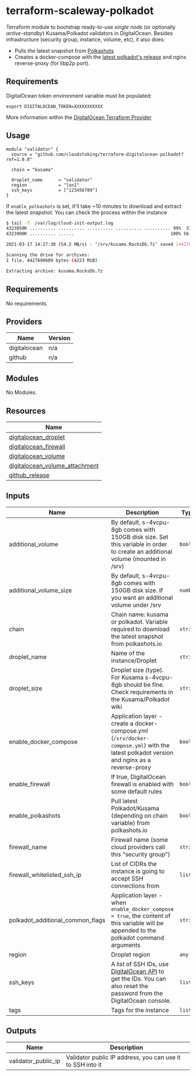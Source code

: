 # terraform-scaleway-polkadot

Terraform module to bootstrap ready-to-use _single node_ (or optionally _active-standby_) Kusama/Polkadot validators in DigitalOcean. Besides infrastructure (security group, instance, volume, etc), it also does:
- Pulls the latest snapshot from [Polkashots](https://polkashots.io)
- Creates a docker-compose with the [latest polkadot's release](https://github.com/paritytech/polkadot/releases) and nginx reverse-proxy (for libp2p port).

## Requirements

DigitalOcean token environment variable must be populated: 

```
export DIGITALOCEAN_TOKEN=XXXXXXXXXXX
```

More information within the [DigitalOcean Terraform Provider](https://registry.terraform.io/providers/digitalocean/digitalocean/latest/docs)

## Usage

```hcl
module "validator" {
  source = "github.com/cloudstaking/terraform-digitalocean-polkadot?ref=1.0.0"

  chain = "kusama"

  droplet_name      = "validator"
  region            = "lon1"
  ssh_keys          = ["123456789"]
}
```

If `enable_polkashots` is set, it'll take ~10 minutes to download and extract the latest snapshot. You can check the process within the instance

```sh
$ tail -f  /var/log/cloud-init-output.log
4323850K .......... .......... .......... .......... .......... 99%  313M 0s
4323900K .......... ......                                     100% 56.2M=78s

2021-03-17 14:27:38 (54.2 MB/s) - ‘/srv/kusama.RocksDb.7z’ saved [4427690609/4427690609]

Scanning the drive for archives:
1 file, 4427690609 bytes (4223 MiB)

Extracting archive: kusama.RocksDb.7z
```

<!-- BEGINNING OF PRE-COMMIT-TERRAFORM DOCS HOOK -->
## Requirements

No requirements.

## Providers

| Name | Version |
|------|---------|
| digitalocean | n/a |
| github | n/a |

## Modules

No Modules.

## Resources

| Name |
|------|
| [digitalocean_droplet](https://registry.terraform.io/providers/digitalocean/digitalocean/latest/docs/resources/droplet) |
| [digitalocean_firewall](https://registry.terraform.io/providers/digitalocean/digitalocean/latest/docs/resources/firewall) |
| [digitalocean_volume](https://registry.terraform.io/providers/digitalocean/digitalocean/latest/docs/resources/volume) |
| [digitalocean_volume_attachment](https://registry.terraform.io/providers/digitalocean/digitalocean/latest/docs/resources/volume_attachment) |
| [github_release](https://registry.terraform.io/providers/integrations/github/latest/docs/data-sources/release) |

## Inputs

| Name | Description | Type | Default | Required |
|------|-------------|------|---------|:--------:|
| additional\_volume | By default, s-4vcpu-8gb comes with 150GB disk size. Set this variable in order to create an additional volume (mounted in /srv) | `bool` | `false` | no |
| additional\_volume\_size | By default, s-4vcpu-8gb comes with 150GB disk size. If you want an additional volume under /srv | `number` | `200` | no |
| chain | Chain name: kusama or polkadot. Variable required to download the latest snapshot from polkashots.io | `string` | `"kusama"` | no |
| droplet\_name | Name of the instance/Droplet | `string` | `"validator"` | no |
| droplet\_size | Droplet size (type). For Kusama s-4vcpu-8gb should be fine. Check requirements in the Kusama/Polkadot wiki | `string` | `"s-4vcpu-8gb"` | no |
| enable\_docker\_compose | Application layer - create a docker-compose.yml (`/srv/docker-compose.yml`) with the latest polkadot version and nginx as a reverse-proxy | `bool` | `false` | no |
| enable\_firewall | If true, DigitalOcean firewall is enabled with some default rules | `bool` | `true` | no |
| enable\_polkashots | Pull latest Polkadot/Kusama (depending on chain variable) from polkashots.io | `bool` | `true` | no |
| firewall\_name | Firewall name (some cloud providers call this "security group") | `string` | `"validator"` | no |
| firewall\_whitelisted\_ssh\_ip | List of CIDRs the instance is going to accept SSH connections from | `list` | <pre>[<br>  "0.0.0.0/0"<br>]</pre> | no |
| polkadot\_additional\_common\_flags | Application layer - when `enable_docker_compose = true`, the content of this variable will be appended to the polkadot command arguments | `string` | `""` | no |
| region | Droplet region | `any` | n/a | yes |
| ssh\_keys | A list of SSH IDs, use [DigitalOcean API](https://developers.digitalocean.com/documentation/v2/#ssh-keys) to get the IDs. You can also reset the password from the DigitalOcean console. | `list` | `[]` | no |
| tags | Tags for the instance | `list` | `[]` | no |

## Outputs

| Name | Description |
|------|-------------|
| validator\_public\_ip | Validator public IP address, you can use it to SSH into it |
<!-- END OF PRE-COMMIT-TERRAFORM DOCS HOOK -->
